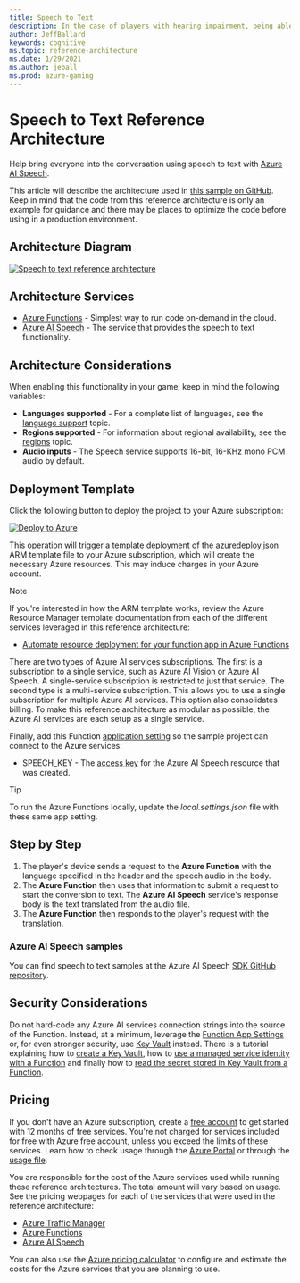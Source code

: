 ```yaml
---
title: Speech to Text
description: In the case of players with hearing impairment, being able to read speech that was sent out using speech to text services may help bringing them into the conversation.
author: JeffBallard
keywords: cognitive
ms.topic: reference-architecture
ms.date: 1/29/2021
ms.author: jeball
ms.prod: azure-gaming
---
```


# Speech to Text Reference Architecture

Help bring everyone into the conversation using speech to text with [Azure AI Speech](/azure/ai-services/speech-service/speech-to-text).

This article will describe the architecture used in [this sample on GitHub](https://github.com/Azure-Samples/gaming-cognitive-services-speech-to-text). Keep in mind that the code from this reference architecture is only an example for guidance and there may be places to optimize the code before using in a production environment.

## Architecture Diagram

[![Speech to text reference architecture](media/cognitive/cognitive-speech-to-text.png)](media/cognitive/cognitive-speech-to-text.png)

## Architecture Services

- [Azure Functions](/azure/azure-functions/functions-overview) - Simplest way to run code on-demand in the cloud.
- [Azure AI Speech](/azure/ai-services/speech-service/speech-to-text) - The service that provides the speech to text functionality.

## Architecture Considerations

When enabling this functionality in your game, keep in mind the following variables:

- **Languages supported** - For a complete list of languages, see the [language support](/azure/ai-services/speech-service/language-support#speech-to-text) topic.
- **Regions supported** - For information about regional availability, see the [regions](/azure/ai-services/speech-service/regions#speech-to-text) topic.
- **Audio inputs** - The Speech service supports 16-bit, 16-KHz mono PCM audio by default.

## Deployment Template

Click the following button to deploy the project to your Azure subscription:

[![Deploy to Azure](media/deploytoazure.svg)](https://aka.ms/arm-gaming-cognitive-services-speech-to-text)

This operation will trigger a template deployment of the [azuredeploy.json](https://github.com/Azure-Samples/gaming-cognitive-services-speech-to-text/blob/master/azuredeploy.json) ARM template file to your Azure subscription, which will create the necessary Azure resources. This may induce charges in your Azure account.

>[!NOTE]
> If you're interested in how the ARM template works, review the Azure Resource Manager template documentation from each of the different services leveraged in this reference architecture:
>
> - [Automate resource deployment for your function app in Azure Functions](/azure/azure-functions/functions-infrastructure-as-code)

There are two types of Azure AI services subscriptions. The first is a subscription to a single service, such as Azure AI Vision or Azure AI Speech. A single-service subscription is restricted to just that service. The second type is a multi-service subscription. This allows you to use a single subscription for multiple Azure AI services. This option also consolidates billing. To make this reference architecture as modular as possible, the Azure AI services are each setup as a single service.

Finally, add this Function [application setting](/azure/azure-functions/functions-how-to-use-azure-function-app-settings) so the sample project can connect to the Azure services:

- SPEECH_KEY - The [access key](/azure/ai-services/cognitive-services-apis-create-account#access-your-resource) for the Azure AI Speech resource that was created.

>[!TIP]
> To run the Azure Functions locally, update the *local.settings.json* file with these same app setting.

## Step by Step

1. The player's device sends a request to the **Azure Function** with the language specified in the header and the speech audio in the body.
2. The **Azure Function** then uses that information to submit a request to start the conversion to text. The **Azure AI Speech** service's response body is the text translated from the audio file.
3. The **Azure Function** then responds to the player's request with the translation.

### Azure AI Speech samples

You can find speech to text samples at the Azure AI Speech [SDK GitHub repository](https://github.com/Azure-Samples/cognitive-services-speech-sdk).

## Security Considerations

Do not hard-code any Azure AI services connection strings into the source of the Function.  Instead, at a minimum, leverage the [Function App Settings](/azure/azure-functions/functions-how-to-use-azure-function-app-settings#manage-app-service-settings) or, for even stronger security, use [Key Vault](/azure/key-vault/) instead. There is a tutorial explaining how to [create a Key Vault](https://blogs.msdn.microsoft.com/benjaminperkins/2018/06/13/create-an-azure-key-vault-and-secret/), how to [use a managed service identity with a Function](https://blogs.msdn.microsoft.com/benjaminperkins/2018/06/13/using-managed-service-identity-msi-with-and-azure-app-service-or-an-azure-function/) and finally how to [read the secret stored in Key Vault from a Function](https://blogs.msdn.microsoft.com/benjaminperkins/2018/06/13/how-to-connect-to-a-database-from-an-azure-function-using-azure-key-vault/).

## Pricing

If you don't have an Azure subscription, create a [free account](https://aka.ms/azfreegamedev) to get started with 12 months of free services. You're not charged for services included for free with Azure free account, unless you exceed the limits of these services. Learn how to check usage through the [Azure Portal](/azure/billing/billing-check-free-service-usage#check-usage-on-the-azure-portal) or through the [usage file](/azure/billing/billing-check-free-service-usage#check-usage-through-the-usage-file).

You are responsible for the cost of the Azure services used while running these reference architectures.  The total amount will vary based on usage. See the pricing webpages for each of the services that were used in the reference architecture:

- [Azure Traffic Manager](https://azure.microsoft.com/pricing/details/traffic-manager/)
- [Azure Functions](https://azure.microsoft.com/pricing/details/functions/)
- [Azure AI Speech](https://azure.microsoft.com/pricing/details/cognitive-services/speech-services/)

You can also use the [Azure pricing calculator](https://azure.microsoft.com/pricing/calculator/) to configure and estimate the costs for the Azure services that you are planning to use.